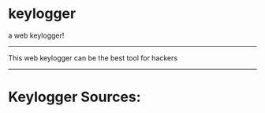# keylogger
a web keylogger!

***
This web keylogger can be the best tool for hackers
***

<h1>
Keylogger Sources:
</h1>
